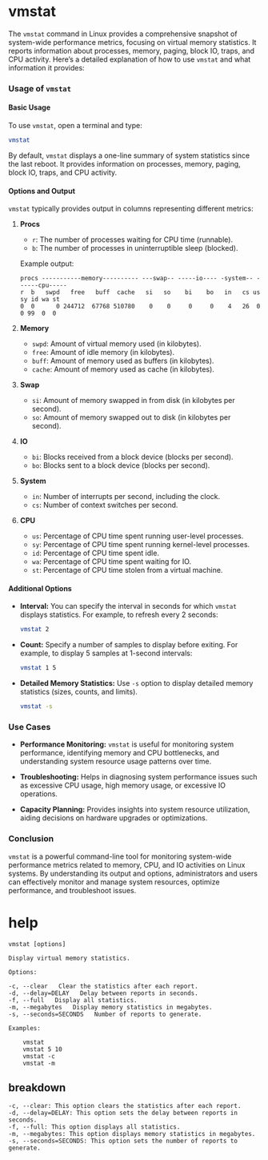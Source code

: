 # vmstat

The `vmstat` command in Linux provides a comprehensive snapshot of system-wide performance metrics, focusing on virtual memory statistics. It reports information about processes, memory, paging, block IO, traps, and CPU activity. Here’s a detailed explanation of how to use `vmstat` and what information it provides:

### Usage of `vmstat`

#### Basic Usage

To use `vmstat`, open a terminal and type:

```bash
vmstat
```

By default, `vmstat` displays a one-line summary of system statistics since the last reboot. It provides information on processes, memory, paging, block IO, traps, and CPU activity.

#### Options and Output

`vmstat` typically provides output in columns representing different metrics:

1. **Procs**
   - `r`: The number of processes waiting for CPU time (runnable).
   - `b`: The number of processes in uninterruptible sleep (blocked).

   Example output:
   ```
   procs -----------memory---------- ---swap-- -----io---- -system-- ------cpu-----
   r  b   swpd   free   buff  cache   si   so    bi    bo   in   cs us sy id wa st
   0  0      0 244712  67768 510780    0    0     0     0    4   26  0  0 99  0  0
   ```

2. **Memory**
   - `swpd`: Amount of virtual memory used (in kilobytes).
   - `free`: Amount of idle memory (in kilobytes).
   - `buff`: Amount of memory used as buffers (in kilobytes).
   - `cache`: Amount of memory used as cache (in kilobytes).

3. **Swap**
   - `si`: Amount of memory swapped in from disk (in kilobytes per second).
   - `so`: Amount of memory swapped out to disk (in kilobytes per second).

4. **IO**
   - `bi`: Blocks received from a block device (blocks per second).
   - `bo`: Blocks sent to a block device (blocks per second).

5. **System**
   - `in`: Number of interrupts per second, including the clock.
   - `cs`: Number of context switches per second.

6. **CPU**
   - `us`: Percentage of CPU time spent running user-level processes.
   - `sy`: Percentage of CPU time spent running kernel-level processes.
   - `id`: Percentage of CPU time spent idle.
   - `wa`: Percentage of CPU time spent waiting for IO.
   - `st`: Percentage of CPU time stolen from a virtual machine.

#### Additional Options

- **Interval:** You can specify the interval in seconds for which `vmstat` displays statistics. For example, to refresh every 2 seconds:

  ```bash
  vmstat 2
  ```

- **Count:** Specify a number of samples to display before exiting. For example, to display 5 samples at 1-second intervals:

  ```bash
  vmstat 1 5
  ```

- **Detailed Memory Statistics:** Use `-s` option to display detailed memory statistics (sizes, counts, and limits).

  ```bash
  vmstat -s
  ```

### Use Cases

- **Performance Monitoring:** `vmstat` is useful for monitoring system performance, identifying memory and CPU bottlenecks, and understanding system resource usage patterns over time.

- **Troubleshooting:** Helps in diagnosing system performance issues such as excessive CPU usage, high memory usage, or excessive IO operations.

- **Capacity Planning:** Provides insights into system resource utilization, aiding decisions on hardware upgrades or optimizations.

### Conclusion

`vmstat` is a powerful command-line tool for monitoring system-wide performance metrics related to memory, CPU, and IO activities on Linux systems. By understanding its output and options, administrators and users can effectively monitor and manage system resources, optimize performance, and troubleshoot issues.

# help 

```
vmstat [options]

Display virtual memory statistics.

Options:

-c, --clear   Clear the statistics after each report.
-d, --delay=DELAY   Delay between reports in seconds.
-f, --full   Display all statistics.
-m, --megabytes   Display memory statistics in megabytes.
-s, --seconds=SECONDS   Number of reports to generate.

Examples:

    vmstat
    vmstat 5 10
    vmstat -c
    vmstat -m
```



## breakdown

```
-c, --clear: This option clears the statistics after each report.
-d, --delay=DELAY: This option sets the delay between reports in seconds.
-f, --full: This option displays all statistics.
-m, --megabytes: This option displays memory statistics in megabytes.
-s, --seconds=SECONDS: This option sets the number of reports to generate.
```
